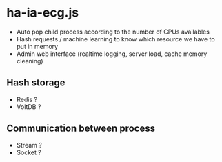 # ha-ia-ecg.js

- Auto pop child process according to the number of CPUs availables
- Hash requests / machine learning to know which resource we have to put in memory
- Admin web interface (realtime logging, server load, cache memory cleaning)

## Hash storage

- Redis ?
- VoltDB ?

## Communication between process

- Stream ?
- Socket ?
